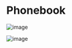 # Phonebook
![image](https://user-images.githubusercontent.com/63461776/219130207-4fa09106-f669-4db9-871d-1f636d17dc1c.png)

![image](https://user-images.githubusercontent.com/63461776/219129693-58fb9e2e-d6e4-4355-a16f-0275bab68f3d.png)
